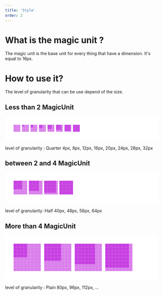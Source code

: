 ```yaml
---
title: 'Style'
order: 2
---
```


# What is the magic unit ?
The magic unit is the base unit for every thing that have a dimension. 
It's equal to 16px.

# How to use it?
The level of granularity that can be use depend of the size.

## Less than 2 MagicUnit
![alt text](1-4-MagicUnit.png)

level of granularity : Quarter
4px, 8px, 12px, 16px, 20px, 24px, 28px, 32px

## between 2 and 4 MagicUnit
![alt text](1-2-MagicUnit.png)

level of granularity :Half
40px, 48px, 56px, 64px

## More than 4 MagicUnit
![alt text](Plain-MagicUnit.png)

level of granularity : Plain
80px, 96px, 112px, ...
